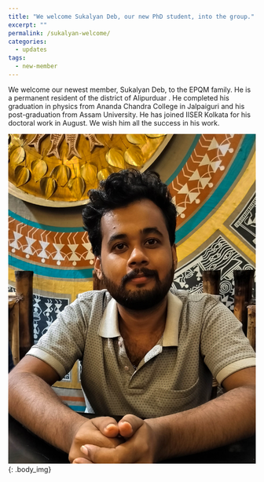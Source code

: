 ```yaml
---
title: "We welcome Sukalyan Deb, our new PhD student, into the group."
excerpt: ""
permalink: /sukalyan-welcome/
categories:
  - updates
tags:
  - new-member
---
```


We welcome our newest member, Sukalyan Deb, to the EPQM family. He is a permanent resident of the district of Alipurduar . He completed his graduation in physics from Ananda Chandra College in Jalpaiguri and his post-graduation from Assam University. He has joined IISER Kolkata for his doctoral work in August. We wish him all the success in his work.

![](../assets/images/people/sukalyan.jpg)
{: .body_img}
